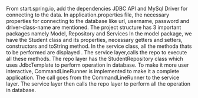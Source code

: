 From start.spring.io, add the dependencies JDBC API and MySql Driver for connecting to the data.
In application.properties file, the necessary properties for connecting to the database like url, username, password and driver-class-name are mentioned.
The project structure has 3 important packages namely Model, Repository and Services
In the model package, we have the Student class and its properties, necessary getters and setters, constructors and toString method.
In the service class, all the methoda thats to be performed are displayed .
The service layer,calls the repo to execute all these methods. 
The repo layer has the StudentRepository class which uses JdbcTemplate to perform operation in database.
To make it more user interactive, CommandLineRunner is implemented to make it a complete application. 
The call goes from the CommandLineRunner to the service layer. The service layer then calls the repo layer to perform all the operation in database.
